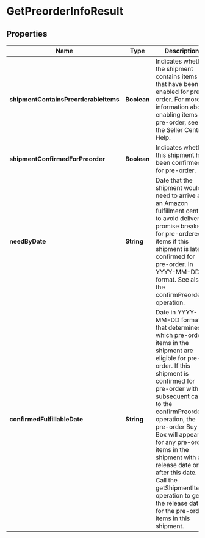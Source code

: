 
# GetPreorderInfoResult

## Properties
Name | Type | Description | Notes
------------ | ------------- | ------------- | -------------
**shipmentContainsPreorderableItems** | **Boolean** | Indicates whether the shipment contains items that have been enabled for pre-order. For more information about enabling items for pre-order, see the Seller Central Help. |  [optional]
**shipmentConfirmedForPreorder** | **Boolean** | Indicates whether this shipment has been confirmed for pre-order. |  [optional]
**needByDate** | **String** | Date that the shipment would need to arrive at an Amazon fulfillment center to avoid delivery promise breaks for pre-ordered items if this shipment is later confirmed for pre-order. In YYYY-MM-DD format. See also the confirmPreorder operation. |  [optional]
**confirmedFulfillableDate** | **String** | Date in YYYY-MM-DD format that determines which pre-order items in the shipment are eligible for pre-order. If this shipment is confirmed for pre-order with a subsequent call to the confirmPreorder operation, the pre-order Buy Box will appear for any pre-order items in the shipment with a release date on or after this date. Call the getShipmentItems operation to get the release dates for the pre-order items in this shipment. |  [optional]



